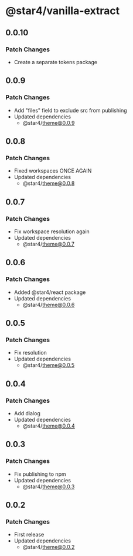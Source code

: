 # @star4/vanilla-extract

## 0.0.10

### Patch Changes

- Create a separate tokens package

## 0.0.9

### Patch Changes

- Add "files" field to exclude src from publishing
- Updated dependencies
  - @star4/theme@0.0.9

## 0.0.8

### Patch Changes

- Fixed workspaces ONCE AGAIN
- Updated dependencies
  - @star4/theme@0.0.8

## 0.0.7

### Patch Changes

- Fix workspace resolution again
- Updated dependencies
  - @star4/theme@0.0.7

## 0.0.6

### Patch Changes

- Added @star4/react package
- Updated dependencies
  - @star4/theme@0.0.6

## 0.0.5

### Patch Changes

- Fix resolution
- Updated dependencies
  - @star4/theme@0.0.5

## 0.0.4

### Patch Changes

- Add dialog
- Updated dependencies
  - @star4/theme@0.0.4

## 0.0.3

### Patch Changes

- Fix publishing to npm
- Updated dependencies
  - @star4/theme@0.0.3

## 0.0.2

### Patch Changes

- First release
- Updated dependencies
  - @star4/theme@0.0.2

